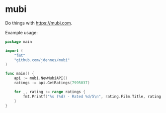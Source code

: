 # mubi

Do things with https://mubi.com.

Example usage:

```go
package main

import (
	"fmt"
	"github.com/jdennes/mubi"
)

func main() {
	api := mubi.NewMubiAPI()
	ratings := api.GetRatings(7995037)

	for _, rating := range ratings {
		fmt.Printf("%s (%d) - Rated %d/5\n", rating.Film.Title, rating.Film.Year, rating.Overall)
	}
}
```
